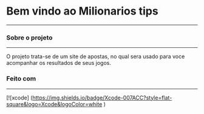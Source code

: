 # Bem vindo ao Milionarios tips
-------------------------------
### Sobre o projeto
----------------------
O projeto trata-se de um site de apostas, no qual sera usado para voce acompanhar os resultados de seus jogos.

### Feito com 
-------------
[![xcode] (https://img.shields.io/badge/Xcode-007ACC?style=flat-square&logo=Xcode&logoColor=white
)